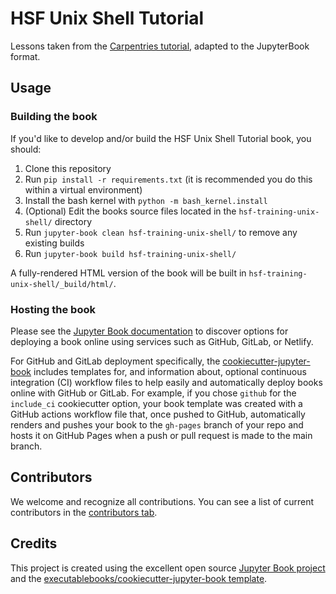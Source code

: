 # HSF Unix Shell Tutorial

Lessons taken from the [Carpentries tutorial](https://swcarpentry.github.io/shell-novice/index.html), adapted to the JupyterBook format.

## Usage

### Building the book

If you'd like to develop and/or build the HSF Unix Shell Tutorial book, you should:

1. Clone this repository
2. Run `pip install -r requirements.txt` (it is recommended you do this within a virtual environment)
3. Install the bash kernel with `python -m bash_kernel.install`
4. (Optional) Edit the books source files located in the `hsf-training-unix-shell/` directory
5. Run `jupyter-book clean hsf-training-unix-shell/` to remove any existing builds
6. Run `jupyter-book build hsf-training-unix-shell/`

A fully-rendered HTML version of the book will be built in `hsf-training-unix-shell/_build/html/`.

### Hosting the book

Please see the [Jupyter Book documentation](https://jupyterbook.org/publish/web.html) to discover options for deploying a book online using services such as GitHub, GitLab, or Netlify.

For GitHub and GitLab deployment specifically, the [cookiecutter-jupyter-book](https://github.com/executablebooks/cookiecutter-jupyter-book) includes templates for, and information about, optional continuous integration (CI) workflow files to help easily and automatically deploy books online with GitHub or GitLab. For example, if you chose `github` for the `include_ci` cookiecutter option, your book template was created with a GitHub actions workflow file that, once pushed to GitHub, automatically renders and pushes your book to the `gh-pages` branch of your repo and hosts it on GitHub Pages when a push or pull request is made to the main branch.

## Contributors

We welcome and recognize all contributions. You can see a list of current contributors in the [contributors tab](https://github.com/hsf-training/hsf-training-unix-shell/graphs/contributors).

## Credits

This project is created using the excellent open source [Jupyter Book project](https://jupyterbook.org/) and the [executablebooks/cookiecutter-jupyter-book template](https://github.com/executablebooks/cookiecutter-jupyter-book).
